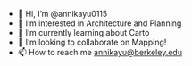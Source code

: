 - 👋 Hi, I’m @annikayu0115
- 👀 I’m interested in Architecture and Planning
- 🌱 I’m currently learning about Carto
- 💞️ I’m looking to collaborate on Mapping!
- 📫 How to reach me annikayu@berkeley.edu

<!---
annikayu0115/annikayu0115 is a ✨ special ✨ repository because its `README.md` (this file) appears on your GitHub profile.
You can click the Preview link to take a look at your changes.
--->
